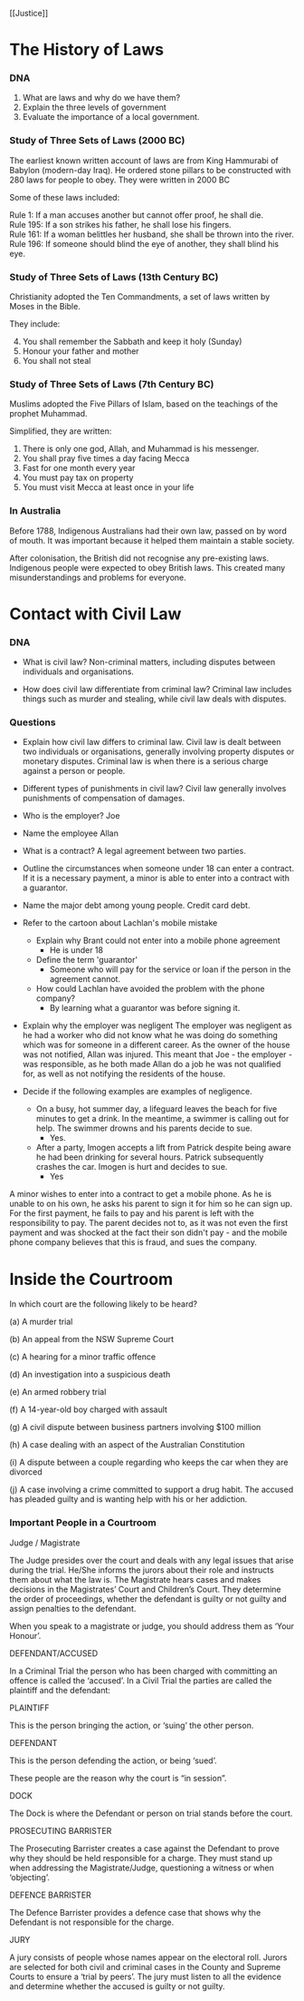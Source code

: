 [[Justice]]


# The History of Laws

### DNA

1. What are laws and why do we have them?
2. Explain the three levels of government
3. Evaluate the importance of a local government.

### Study of Three Sets of Laws (2000 BC)

The earliest known written account of laws are from King Hammurabi of Babylon (modern-day Iraq). He ordered stone pillars to be constructed with 280 laws for people to obey. They were written in 2000 BC

Some of these laws included:

Rule 1: If a man accuses another but cannot offer proof, he shall die.  
Rule 195: If a son strikes his father, he shall lose his fingers.  
Rule 161: If a woman belittles her husband, she shall be thrown into the river.  
Rule 196: If someone should blind the eye of another, they shall blind his eye.

### Study of Three Sets of Laws (13th Century BC)
Christianity adopted the Ten Commandments, a set of laws written by Moses in the Bible.

They include:

4. You shall remember the Sabbath and keep it holy (Sunday)
5. Honour your father and mother
8. You shall not steal

### Study of Three Sets of Laws (7th Century BC)

Muslims adopted the Five Pillars of Islam, based on the teachings of the prophet Muhammad. 

Simplified, they are written:

1. There is only one god, Allah, and Muhammad is his messenger.
2. You shall pray five times a day facing Mecca
3. Fast for one month every year 
4. You must pay tax on property
5. You must visit Mecca at least once in your life

### In Australia


Before 1788, Indigenous Australians had their own law, passed on by word of mouth. It was important because it helped them maintain a stable society.

After colonisation, the British did not recognise any pre-existing laws. Indigenous people were expected to obey British laws. This created many misunderstandings and problems for everyone.



# Contact with Civil Law

### DNA

- What is civil law?
Non-criminal matters, including disputes between individuals and organisations.

- How does civil law differentiate from criminal law?
Criminal law includes things such as murder and stealing, while civil law deals with disputes.


### Questions
- Explain how civil law differs to criminal law.
Civil law is dealt between two individuals or organisations, generally involving property disputes or monetary disputes. Criminal law is when there is a serious charge against a person or people.

- Different types of punishments in civil law?
Civil law generally involves punishments of compensation of damages.

- Who is the employer?
Joe

- Name the employee
Allan

- What is a contract?
A legal agreement between two parties.

- Outline the circumstances when someone under 18 can enter a contract.
If it is a necessary payment, a minor is able to enter into a contract with a guarantor.

- Name the major debt among young people.
Credit card debt.

- Refer to the cartoon about Lachlan's mobile mistake
	- Explain why Brant could not enter into a mobile phone agreement
		- He is under 18
	- Define the term 'guarantor'
		- Someone who will pay for the service or loan if the person in the agreement cannot.
	- How could Lachlan have avoided the problem with the phone company?
		- By learning what a guarantor was before signing it. 

- Explain why the employer was negligent
The employer was negligent as he had a worker who did not know what he was doing do something which was for someone in a different career. As the owner of the house was not notified, Allan was injured. This meant that Joe - the employer - was responsible, as he both made Allan do a job he was not qualified for, as well as not notifying the residents of the house.

- Decide if the following examples are examples of negligence.
	- On a busy, hot summer day, a lifeguard leaves the beach for five minutes to get a drink. In the meantime, a swimmer is calling out for help. The swimmer drowns and his parents decide to sue.
		- Yes.
	- After a party, Imogen accepts a lift from Patrick despite being aware he had been drinking for several hours. Patrick subsequently crashes the car. Imogen is hurt and decides to sue.
		- Yes

A minor wishes to enter into a contract to get a mobile phone. As he is unable to on his own, he asks his parent to sign it for him so he can sign up. For the first payment, he fails to pay and his parent is left with the responsibility to pay. The parent decides not to, as it was not even the first payment and was shocked at the fact their son didn't pay - and the mobile phone company believes that this is fraud, and sues the company. 
# Inside the Courtroom

In which court are the following likely to be heard?

(a) A murder trial

(b) An appeal from the NSW Supreme Court

(c) A hearing for a minor traffic offence

(d) An investigation into a suspicious death

(e) An armed robbery trial

(f) A 14-year-old boy charged with assault

(g) A civil dispute between business partners involving $100 million

(h) A case dealing with an aspect of the Australian Constitution

(i) A dispute between a couple regarding who keeps the car when they are divorced

(j) A case involving a crime committed to support a drug habit. The accused has pleaded guilty and is wanting help with his or her addiction.


### Important People in a Courtroom

Judge / Magistrate

The Judge presides over the court and deals with any legal issues that arise during the trial. He/She informs the jurors about their role and instructs them about what the law is. The Magistrate hears cases and makes decisions in the Magistrates’ Court and Children’s Court. They determine the order of proceedings, whether the defendant is guilty or not guilty and assign penalties to the defendant.

When you speak to a magistrate or judge, you should address them as ‘Your Honour’.

DEFENDANT/ACCUSED

In a Criminal Trial the person who has been charged with committing an offence is called the ‘accused’. In a Civil Trial the parties are called the plaintiff and the defendant:

PLAINTIFF

This is the person bringing the action, or ‘suing’ the other person.

DEFENDANT

This is the person defending the action, or being ‘sued’.

These people are the reason why the court is “in session”.

DOCK

The Dock is where the Defendant or person on trial stands before the court.

PROSECUTING BARRISTER

The Prosecuting Barrister creates a case against the Defendant to prove why they should be held responsible for a charge. They must stand up when addressing the Magistrate/Judge, questioning a witness or when ‘objecting’.

DEFENCE BARRISTER

The Defence Barrister provides a defence case that shows why the Defendant is not responsible for the charge.

JURY

A jury consists of people whose names appear on the electoral roll. Jurors are selected for both civil and criminal cases in the County and Supreme Courts to ensure a ‘trial by peers’. The jury must listen to all the evidence and determine whether the accused is guilty or not guilty.


